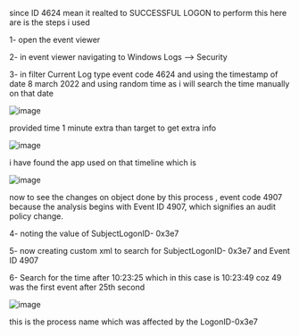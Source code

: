 


since ID 4624 mean it realted to SUCCESSFUL LOGON
to perform this here are is the steps i used


1- open the event viewer

2- in event viewer navigating to Windows Logs --> Security 

3- in filter Current Log type event code 4624 and using the timestamp of date 8 march 2022 and using random time as i will search the time manually on that date

![image](https://github.com/vadaysakiv/windows-Event-Logs-/assets/90182273/c3e3053e-4e7c-42a1-8c6c-208922e33efd)

provided time 1 minute extra than target to get extra info 


![image](https://github.com/vadaysakiv/windows-Event-Logs-/assets/90182273/00dc57fd-a3f5-4921-9776-cb1292f0f9c5)

i have found the app used on that timeline which is 

![image](https://github.com/vadaysakiv/windows-Event-Logs-/assets/90182273/48f5f64c-c0db-4937-a42f-f69dc6ae24fa)

now to see the changes on object done by this process , event code 4907 because  the analysis begins with Event ID 4907, which signifies an audit policy change.


4- noting the value of SubjectLogonID- 0x3e7

5- now creating custom xml to search for SubjectLogonID- 0x3e7 and Event ID 4907

6- Search for the time after 10:23:25 which in this case is 10:23:49 coz 49 was the first event after 25th second 

![image](https://github.com/vadaysakiv/windows-Event-Logs-/assets/90182273/fbfb7be7-c03d-4fb7-b71d-d2dff6be47ce)

this is the process name which was affected by the LogonID-0x3e7 



